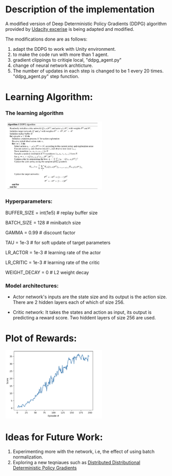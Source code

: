 # Description of the implementation
A modified version of Deep Deterministic Policy Gradients (DDPG) algorithm provided by [Udacity excerise](https://github.com/udacity/deep-reinforcement-learning/tree/master/ddpg-bipedal) is being adapted and modified.

The modifications done are as follows:
1. adapt the DDPG to work with Unity environment.
2. to make the code run with more than 1 agent.
3. gradient clippings to critiqie local, "ddpg_agent.py"
4. change of neural network archticture.
5. The number of updates in each step is changed to be 1 every 20 times. "ddpg_agent.py" step function.

# Learning Algorithm:

### The learning algorithm

<img src="ddpg_algorithm.png"  width="60%" height="30%">


### Hyperparameters:

BUFFER_SIZE = int(1e5)  # replay buffer size

BATCH_SIZE = 128         # minibatch size

GAMMA = 0.99            # discount factor

TAU = 1e-3              # for soft update of target parameters

LR_ACTOR = 1e-3         # learning rate of the actor 

LR_CRITIC = 1e-3        # learning rate of the critic

WEIGHT_DECAY = 0        # L2 weight decay

### Model architectures:

* Actor network's inputs are the state size and its output is the action size. There are 2 hidden layers each of which of size 256.

* Critic network:  It takes the states and action as input, its output is predicting a reward score. Two hiddent layers of size 256 are used.

# Plot of Rewards:
<img src="ddpg_plot.png"  width="60%" height="30%">


# Ideas for Future Work:
1. Experimenting more with the network, i.e, the effect of using batch normalization.
2. Exploring a new teqniaues such as [Distributed Distributional Deterministic Policy Gradients](https://openreview.net/forum?id=SyZipzbCb)
